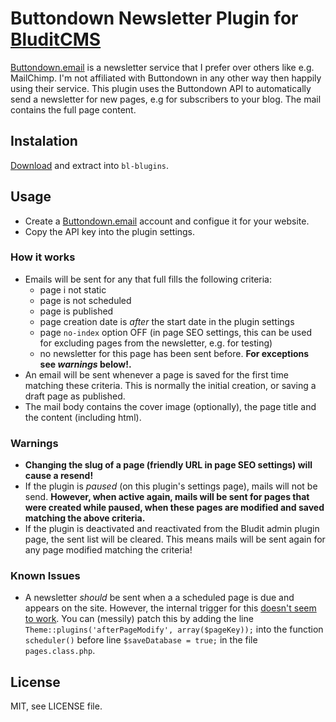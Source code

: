 # Buttondown Newsletter Plugin for [BluditCMS](www.blufit.com)

[Buttondown.email](https://buttondown.email/) is a newsletter service that I prefer over others like e.g. MailChimp.
I'm not affiliated with Buttondown in any other way then happily using their service.
This plugin uses the Buttondown API to automatically send a newsletter for new pages, e.g for subscribers to your blog. The mail contains the full page content.

## Instalation

[Download](https://github.com/johanez/buttondown-bludit/archive/v1.1.zip) and extract into `bl-blugins`.

## Usage

- Create a [Buttondown.email](https://buttondown.email/) account and configue it for your website.
- Copy the API key into the plugin settings.

### How it works

- Emails will be sent for any that full fills the following criteria:
  - page i not static
  - page is not scheduled
  - page is published
  - page creation date is _after_ the start date in the plugin settings
  - page `no-index` option OFF (in page SEO settings, this can be used for excluding pages from the newsletter, e.g. for testing)
  - no newsletter for this page has been sent before. **For exceptions see _warnings_ below!.**
- An email will be sent whenever a page is saved for the first time matching these criteria. This is normally the initial creation, or saving a draft page as published.
- The mail body contains the cover image (optionally), the page title and the content (including html).

### Warnings

- **Changing the slug of a page (friendly URL in page SEO settings) will cause a resend!**
- If the plugin is _paused_ (on this plugin's settings page), mails will not be send. **However, when active again, mails will be sent for pages that were created while paused, when these pages are modified and saved matching the above criteria.**
- If the plugin is deactivated and reactivated from the Bludit admin plugin page, the sent list will be cleared. This means mails will be sent again for any page modified matching the criteria!

### Known Issues

- A newsletter _should_ be sent when a a scheduled page is due and appears on the site. However, the internal trigger for this [doesn't seem to work](https://github.com/bludit/bludit/issues/1307). You can (messily) patch this by adding the line `Theme::plugins('afterPageModify', array($pageKey));` into the function `scheduler()` before line `$saveDatabase = true;` in the file `pages.class.php`.

## License

MIT, see LICENSE file.
